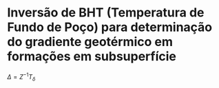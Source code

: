 # Inversão de BHT (Temperatura de Fundo de Poço) para determinação do gradiente geotérmico em formações em subsuperfície

$\Delta = Z^{-1}T_{\delta}$
